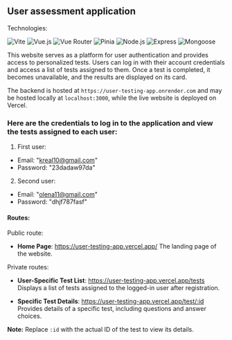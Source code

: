 ## User assessment application

Technologies:

![Vite](https://img.shields.io/badge/Vite%20-%20%23000000?style=for-the-badge&logo=Vite%20&logoColor=violett&color=violet)
![Vue.js](https://img.shields.io/badge/Vue.js%20-%20%2300000?style=for-the-badge&logo=vue.js&logoColor=toxicgreen&color=black)
![Vue Router](https://img.shields.io/badge/Vue%20Router%20-%20%2300000?style=for-the-badge&logo=vue.js&logoColor=toxicgreen&color=black)
![Pinia](https://img.shields.io/badge/pinia%20-%20yellow?style=for-the-badge&logo=Pinia%20vue.js&logoColor=toxicgreen&color=yellow)
![Node.js](https://img.shields.io/badge/Node.js%20-%20%23000000?style=for-the-badge&logo=Node.js&logoColor=white&color=darkgreen)
![Express](https://img.shields.io/badge/Express%20-%20%23000000?style=for-the-badge&logo=Express&logoColor=white&color=grey)
![Mongoose](https://img.shields.io/badge/Mongoose-880000?style=for-the-badge&logo=mongoose&logoColor=white)


This website serves as a platform for user authentication and provides access to personalized tests. Users can log in with their account credentials and access a list of tests assigned to them. Once a test is completed, it becomes unavailable, and the results are displayed on its card.

The backend is hosted at `https://user-testing-app.onrender.com` and may be hosted locally at `localhost:3000`, while the live website is deployed on Vercel.

### Here are the credentials to log in to the application and view the tests assigned to each user:

1) First user:
- Email: "kreal10@gmail.com"
- Password: "23dadaw97da"

2) Second user:
- Email: "olena11@gmail.com"
- Password: "dhjf787fasf"

#### Routes:

Public route:

- **Home Page**: https://user-testing-app.vercel.app/
  The landing page of the website.

Private routes:

- **User-Specific Test List**: https://user-testing-app.vercel.app/tests
  Displays a list of tests assigned to the logged-in user after registration.

- **Specific Test Details**: https://user-testing-app.vercel.app/test/:id
  Provides details of a specific test, including questions and answer choices.

**Note:** Replace `:id` with the actual ID of the test to view its details.
